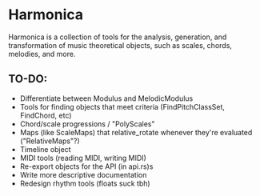 # Harmonica

Harmonica is a collection of tools for the analysis, generation, and transformation of music theoretical objects, such as scales, chords, melodies, and more.

## TO-DO:
* Differentiate between Modulus and MelodicModulus
* Tools for finding objects that meet criteria (FindPitchClassSet, FindChord, etc)
* Chord/scale progressions / "PolyScales"
* Maps (like ScaleMaps) that relative_rotate whenever they're evaluated ("RelativeMaps"?)
* Timeline object
* MIDI tools (reading MIDI, writing MIDI)
* Re-export objects for the API (in api.rs)s
* Write more descriptive documentation
* Redesign rhythm tools (floats suck tbh)
